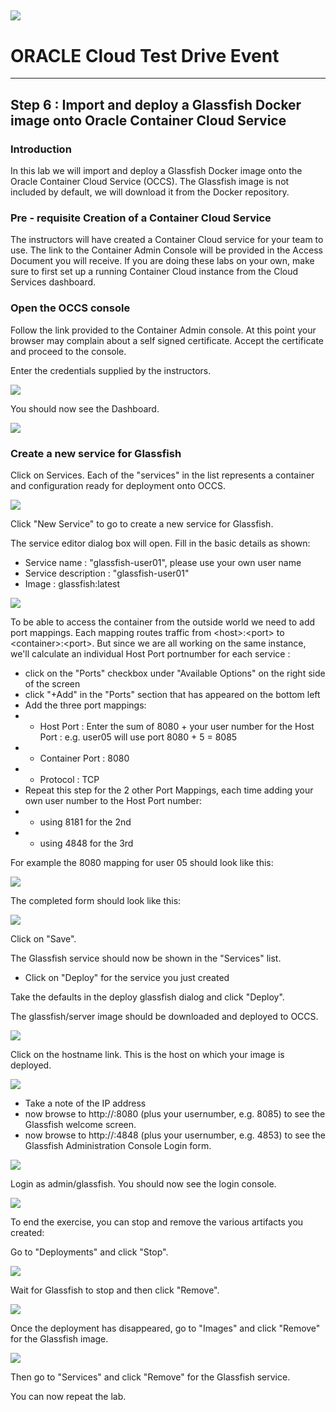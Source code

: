 ![](../common/images/customer.logo.png)
---
# ORACLE Cloud Test Drive Event
----
## Step 6 : Import and deploy a Glassfish Docker image onto Oracle Container Cloud Service

### Introduction
In this lab we will import and deploy a Glassfish Docker image onto the Oracle Container Cloud Service (OCCS).  The Glassfish image is not included by default, we will download it from the Docker repository.

### Pre - requisite Creation of a Container Cloud Service
The instructors will have created a Container Cloud service for your team to use.  The link to the Container Admin Console will be provided in the Access Document you will receive.  If you are doing these labs on your own, make sure to first set up a running Container Cloud instance from the Cloud Services dashboard.

### Open the OCCS console
Follow the link provided to the Container Admin console.  At this point your browser may complain about a self signed certificate.  Accept the certificate and proceed to the console.

Enter the credentials supplied by the instructors.

![](images/admin-login.png)

You should now see the Dashboard.

![](images/dashboard.png)

### Create a new service for Glassfish

Click on Services.  Each of the "services" in the list represents a container and configuration ready for deployment onto OCCS.

![](images/services-page-3.png)

Click "New Service" to go to create a new service for Glassfish.

The service editor dialog box will open.  Fill in the basic details as shown:
- Service name : "glassfish-user01", please use your own user name
- Service description : "glassfish-user01" 
- Image : glassfish:latest

![](images/service-editor.png)

To be able to access the container from the outside world we need to add port mappings.
Each mapping routes traffic from \<host>:\<port> to \<container>:\<port>. But since we are all working on the same instance, we'll calculate an individual Host Port portnumber for each service :

- click on the "Ports" checkbox under "Available Options" on the right side of the screen
- click "+Add" in the "Ports" section that has appeared on the bottom left
- Add the three port mappings:
- - Host Port : Enter the sum of 8080 + your user number for the Host Port : e.g. user05 will use port 8080 + 5 = 8085
- - Container Port : 8080
- - Protocol : TCP
- Repeat this step for the 2 other Port Mappings, each time adding your own user number to the Host Port number:
- - using 8181 for the 2nd
- - using 4848 for the 3rd

For example the 8080 mapping for user 05 should look like this:

![](images/port-mappings.png)

The completed form should look like this:

![](images/service-editor-complete.png)

Click on "Save".

The Glassfish service should now be shown in the "Services" list.  
- Click on "Deploy" for the service you just created

Take the defaults in the deploy glassfish dialog and click "Deploy".

The glassfish/server image should be downloaded and deployed to OCCS.

![](images/glassfish-deployed.png)

Click on the hostname link.  This is the host on which your image is deployed.

![](images/host-with-glassfish.png)

- Take a note of the IP address
- now browse to http://<host-ip-address>:8080 (plus your usernumber, e.g. 8085) to see the Glassfish welcome screen.
- now browse to http://<host-ip-address>:4848 (plus your usernumber, e.g. 4853) to see the Glassfish Administration Console Login form.

![](images/glassfish-console-login.png)

Login as admin/glassfish.  You should now see the login console.

![](images/glassfish-console.png)

To end the exercise, you can stop and remove the various artifacts you created: 

Go to "Deployments" and click "Stop".

![](images/glassfish-stop-deployment.png)

Wait for Glassfish to stop and then click "Remove".

![](images/glassfish-remove-deployment.png)

Once the deployment has disappeared, go to "Images" and click "Remove" for the Glassfish image.

![](images/glassfish-remove-image.png)

Then go to "Services" and click "Remove" for the Glassfish service.

You can now repeat the lab.
